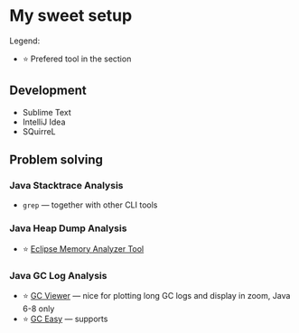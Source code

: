 
# My sweet setup

Legend:

* ⭐️ Prefered tool in the section


## Development

* Sublime Text
* IntelliJ Idea
* SQuirreL

## Problem solving

### Java Stacktrace Analysis

* `grep` — together with other CLI tools

### Java Heap Dump Analysis

* ⭐️ [Eclipse Memory Analyzer Tool](https://www.eclipse.org/mat/) 

### Java GC Log Analysis

* ⭐️ [GC Viewer](https://github.com/chewiebug/GCViewer) — nice for plotting long GC logs and display in zoom, Java 6-8 only
* ⭐️ [GC Easy](https://gceasy.io/index.jsp) — supports 
